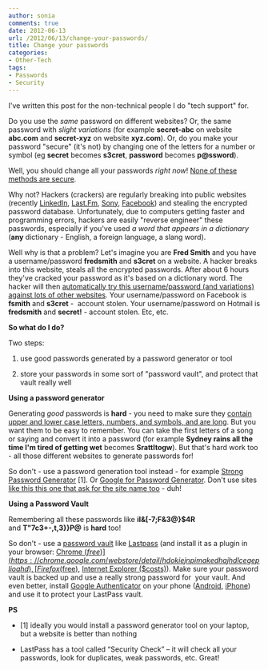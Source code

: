 ```yaml
---
author: sonia
comments: true
date: 2012-06-13
url: /2012/06/13/change-your-passwords/
title: Change your passwords
categories:
- Other-Tech
tags:
- Passwords
- Security
---
```


I've written this post for the non-technical people I do "tech support" for.

Do you use the _same_ password on different websites? Or, the same password with _slight variations_ (for example **secret-abc** on website **abc.com** and **secret-xyz** on website **xyz.com**). Or, do you make your password "secure" (it's not) by changing one of the letters for a number or symbol (eg **secret** becomes **s3cret**, **password** becomes **p@ssword**).

Well, you should change all your passwords _right now_! [None of these methods are secure](http://www.net-security.org/article.php?id=1727&p=3).

Why not? Hackers (crackers) are regularly breaking into public websites (recently [LinkedIn](http://www.mediabistro.com/mediajobsdaily/linkedin-posts-update-to-last-weeks-6-5-million-hacked-passwords_b11275), [Last.Fm](http://arstechnica.com/security/2012/06/another-hack-last-fm-warns-users-to-change-their-passwords/), [Sony](http://arstechnica.com/tech-policy/2011/06/sony-hacked-yet-again-plaintext-passwords-posted/), [Facebook](http://www.dailymail.co.uk/sciencetech/article-2083118/Facebook-hacked-Ramnit-worm-stolen-passwords-45-000-users.html)) and stealing the encrypted password database. Unfortunately, due to computers getting faster and programming errors, hackers are easily "reverse engineer" these passwords, especially if you've used _a word that appears in a dictionary_ (**any** dictionary - English, a foreign language, a slang word).

Well why is that a problem? Let's imagine you are **Fred Smith** and you have a username/password **fredsmith** and **s3cret** on a website. A hacker breaks into this website, steals all the encrypted passwords. After about 6 hours they've cracked your password as it's based on a dictionary word. The hacker will then [automatically try this username/password (and variations) against lots of other websites](http://www.net-security.org/article.php?id=1727&p=3). Your username/password on Facebook is **fsmith** and **s3cret** -  account stolen. Your username/password on Hotmail is **fredsmith** and **secret!** - account stolen. Etc, etc.

**So what do I do?**

Two steps:



	
  1. use good passwords generated by a password generator or tool

	
  2. store your passwords in some sort of "password vault", and protect that vault really well


**Using a password generator**

Generating _good_ passwords is **hard** - you need to make sure they [contain upper and lower case letters, numbers, and symbols, and are long](https://www.grc.com/haystack.htm). But you want them to be easy to remember. You can take the first letters of a song or saying and convert it into a password (for example **Sydney rains all the time I'm tired of getting wet** becomes **SrattItogw**). But that's hard work too - all those different websites to generate passwords for!

So don't - use a password generation tool instead - for example [Strong Password Generator](http://strongpasswordgenerator.com/) [1]. Or [Google for Password Generator](https://www.google.com.au/search?sugexp=chrome,mod=19&sourceid=chrome&ie=UTF-8&q=password+generator). Don't use sites [like this this one that ask for the site name too](http://angel.net/~nic/passwd.html) - duh!

**Using a Password Vault**

Remembering all these passwords like **iI&[-7;F&3@}$4R** and **T"7c3+-,t,3}}P@** is **hard** too!

So don't - use a [password vault](https://www.google.com.au/search?aq=f&sugexp=chrome,mod=19&sourceid=chrome&ie=UTF-8&q=password+vault) like [Lastpass](https://lastpass.com/) (and install it as a plugin in your browser: [Chrome ($free)](https://chrome.google.com/webstore/detail/hdokiejnpimakedhajhdlcegeplioahd), [Firefox ($free)](https://addons.mozilla.org/en-US/firefox/addon/lastpass-password-manager/), [Internet Explorer ($costs)](http://helpdesk.lastpass.com/upgrading-to-premium/ie-anywhere/)). Make sure your password vault is backed up and use a really strong password for  your vault. And even better, install [Google Authenticator](http://code.google.com/p/google-authenticator/) on your phone ([Android](https://play.google.com/store/apps/details?id=com.google.android.apps.authenticator2&hl=en), [iPhone](http://itunes.apple.com/au/app/google-authenticator/id388497605?mt=8)) and use it to protect your LastPass vault.

**PS**



	
  * [1] ideally you would install a password generator tool on your laptop, but a website is better than nothing

	
  * LastPass has a tool called “Security Check” – it will check all your passwords, look for duplicates, weak passwords, etc. Great!


